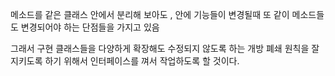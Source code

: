 
메소드를 같은 클래스 안에서 분리해 보아도 , 안에 기능들이 변경될때 또 같이 메소드들도 변경되어야 하는 단점들을 가지고 있음

그래서 구현 클래스들을 다양하게 확장해도 수정되지 않도록 하는 개방 폐쇄 원칙을 잘 지키도록 하기 위해서 인터페이스를 껴서 작업하도록 할 것이다.

